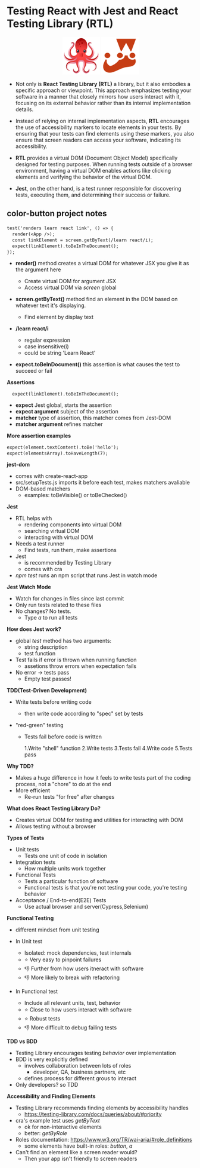 # Testing React with Jest and React Testing Library (RTL)

<div align="center">
    <a href="https://testing-library.com/docs/react-testing-library/intro/"><img src="./assets/1.png" width="100" height="100"></a>
    <a href="https://jestjs.io/docs/getting-started"><img src="./assets/2.png" width="100" height="100"></a>
</div>

- Not only is **React Testing Library (RTL)** a library, but it also embodies a specific approach or viewpoint. This approach emphasizes testing your software in a manner that closely mirrors how users interact with it, focusing on its external behavior rather than its internal implementation details.

- Instead of relying on internal implementation aspects, **RTL** encourages the use of accessibility markers to locate elements in your tests. By ensuring that your tests can find elements using these markers, you also ensure that screen readers can access your software, indicating its accessibility.

- **RTL** provides a virtual DOM (Document Object Model) specifically designed for testing purposes. When running tests outside of a browser environment, having a virtual DOM enables actions like clicking elements and verifying the behavior of the virtual DOM.

- **Jest**, on the other hand, is a test runner responsible for discovering tests, executing them, and determining their success or failure.

## color-button project notes

```
test('renders learn react link', () => {
  render(<App />);
  const linkElement = screen.getByText(/learn react/i);
  expect(linkElement).toBeInTheDocument();
});

```

- **render()** method creates a virtual DOM for whatever JSX you give it as the argument here

  - Create virtual DOM for argument JSX
  - Access virtual DOM via _screen_ global

- **screen.getByText()** method find an element in the DOM based on whatever text it's displaying.

  - Find element by display text

- **/learn react/i**

  - regular expression
  - case insensitive(i)
  - could be string 'Learn React'

- **expect.toBeInDocument()** this assertion is what causes the test to succeed or fail

**Assertions**

```
  expect(linkElement).toBeInTheDocument();

```

- **expect** Jest global, starts the assertion
- **expect argument** subject of the assertion
- **matcher** type of assertion, this matcher comes from Jest-DOM
- **matcher argument** refines matcher

**More assertion examples**

```
expect(element.textContent).toBe('hello');
expect(elementsArray).toHaveLength(7);

```

**jest-dom**

- comes with create-react-app
- src/setupTests.js imports it before each test, makes matchers avaliable
- DOM-based matchers
  - examples: toBeVisible() or toBeChecked()

**Jest**

- RTL helps with
  - rendering components into virtual DOM
  - searching virtual DOM
  - interacting with virtual DOM
- Needs a test runner
  - Find tests, run them, make assertions
- Jest
  - is recommended by Testing Library
  - comes with cra
- _npm test_ runs an npm script that runs Jest in watch mode

**Jest Watch Mode**

- Watch for changes in files since last commit
- Only run tests related to these files
- No changes? No tests.
  - Type _a_ to run all tests

**How does Jest work?**

- global _test_ method has two arguments:
  - string description
  - test function
- Test fails if error is thrown when running function
  - assetions throw errors when expectation fails
- No error -> tests pass
  - Empty test passes!

**TDD(Test-Driven Development)**

- Write tests before writing code
  - then write code according to "spec" set by tests
- "red-green" testing

  - Tests fail before code is written

    1.Write "shell" function
    2.Write tests
    3.Tests fail
    4.Write code
    5.Tests pass

**Why TDD?**

- Makes a huge difference in how it feels to write tests
  part of the coding process, not a "chore" to do at the end
- More efficient
  - Re-run tests "for free" after changes

**What does React Testing Library Do?**

- Creates virtual DOM for testing and utilities for interacting with DOM
- Allows testing without a browser

**Types of Tests**

- Unit tests
  - Tests one unit of code in isolation
- Integration tests
  - How multiple units work together
- Functional Tests
  - Tests a particular function of software
  - Functional tests is that you're not testing your code, you're testing behavior
- Acceptance / End-to-end(E2E) Tests
  - Use actual browser and server(Cypress,Selenium)

**Functional Testing**

- different mindset from unit testing
- In Unit test

  - Isolated: mock dependencies, test internals
  - ⭐️ Very easy to pinpoint failures
  - 👎 Further from how users itneract with software
  - 👎 More likely to break with refactoring

- In Functional test
  - Include all relevant units, test, behavior
  - ⭐️ Close to how users interact with software
  - ⭐️ Robust tests
  - 👎 More difficult to debug failing tests

**TDD vs BDD**

- Testing Library encourages testing _behavior_ over implementation
- BDD is very explicitly defined
  - involves collaboration between lots of roles
    - developer, QA, business partners, etc
  - defines process for different grous to interact
- Only developers? so TDD

**Accessibility and Finding Elements**

- Testing Library recommends finding elements by accessibility handles
  - https://testing-library.com/docs/queries/about/#priority
- cra's example test uses _getByText_
  - ok for non-interactive elements
  - better: _getByRole_
- Roles documentation: https://www.w3.org/TR/wai-aria/#role_definitions
  - some elements have built-in roles: _button_, _a_
- Can't find an element like a screen reader would?
  - Then your app isn't friendly to screen readers
